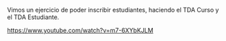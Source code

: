 Vimos un ejercicio de poder inscribir estudiantes, haciendo el TDA Curso y el TDA Estudiante.

https://www.youtube.com/watch?v=m7-6XYbKJLM
